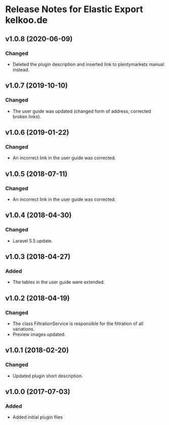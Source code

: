 # Release Notes for Elastic Export kelkoo.de

## v1.0.8 (2020-06-09)

### Changed
- Deleted the plugin description and inserted link to plentymarkets manual instead.

## v1.0.7 (2019-10-10)

### Changed
- The user guide was updated (changed form of address, corrected broken links).

## v1.0.6 (2019-01-22)

### Changed
- An incorrect link in the user guide was corrected.

## v1.0.5 (2018-07-11)

### Changed
- An incorrect link in the user guide was corrected.

## v1.0.4 (2018-04-30)

### Changed
- Laravel 5.5 update.

## v1.0.3 (2018-04-27)

### Added
- The tables in the user guide were extended.

## v1.0.2 (2018-04-19)

### Changed
- The class FiltrationService is responsible for the filtration of all variations.
- Preview images updated.

## v1.0.1 (2018-02-20)

### Changed
- Updated plugin short description.

## v1.0.0 (2017-07-03)

### Added
- Added initial plugin files

